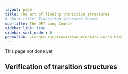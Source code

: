 ```yaml
---
layout: page
title: The art of finding transition structures
# short-title: Transition Structure Search
sub-title: The DFT Long Course
sidebar_link: true
sidebar_sort_order: 6
permalink: /LongCourse/transitionStructureSearch.html
---
```


This page not done yet

## Verification of transition structures

<!-- TODO: add instructions for TS verification (freq and irc). 
    N.b. Must do vibrational frequency calc at the SAME level of theory as optimization -->
